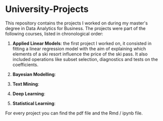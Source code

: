 # University-Projects
This repository contains the projects I worked on during my master's degree in Data Analytics for Business. The projects were part of the following courses, listed in chronological order:

1. **Applied Linear Models**: the first project I worked on, it consisted in fitting a linear regression model with the aim of explaining which elements of a ski resort influence the price of the ski pass. It also included operations like subset selection, diagnostics and tests on the coefficients.

3. **Bayesian Modelling**:

5. **Text Mining**:

7. **Deep Learning**:

9. **Statistical Learning**:

For every project you can find the pdf file and the Rmd / ipynb file.
